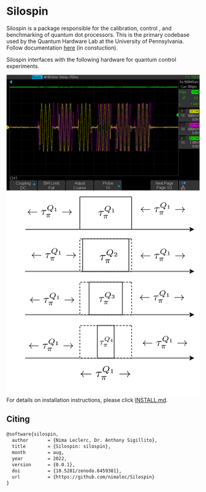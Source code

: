 # Silospin
Silospin is a package responsible for the calibration, control , and benchmarking of quantum dot processors. This is the primary codebase used by the Quantum Hardware Lab at the University of Pennsylvania. Follow documentation [here](https://nimalec.github.io/Silospin/qc/) (in constuction). 




Silospin interfaces with the following hardware for quantum control experiments.

![](https://github.com/nimalec/Silospin/blob/new_branch_6_5/images/waveform.png)
![](https://github.com/nimalec/Silospin/blob/new_branch_6_5/images/pulses.png)For details on installation instructions, please click [INSTALL.md](https://github.com/nimalec/Silospin/blob/main/INSTALL.md).  

## Citing
```
@software{silospin,
  author       = {Nima Leclerc, Dr. Anthony Sigillito},
  title        = {Silospin: silospin},
  month        = aug,
  year         = 2022,
  version      = {0.0.1},
  doi          = {10.5281/zenodo.6459381},
  url          = {https://github.com/nimalec/Silospin}
}
```
